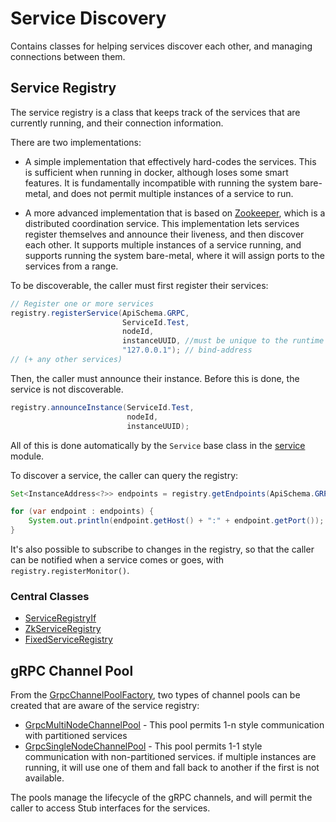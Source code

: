 # Service Discovery

Contains classes for helping services discover each other,
and managing connections between them.

## Service Registry

The service registry is a class that keeps track of the services
that are currently running, and their connection information.  

There are two implementations:

* A simple implementation that effectively hard-codes the services. 
This is sufficient when running in docker, although loses some 
smart features. It is fundamentally incompatible with running
the system bare-metal, and does not permit multiple instances
of a service to run.

* A more advanced implementation that is based on [Zookeeper](https://zookeeper.apache.org/), 
which is a distributed coordination service.  This implementation
lets services register themselves and announce their liveness, 
and then discover each other.  It supports multiple instances of
a service running, and supports running the system bare-metal,
where it will assign ports to the services from a range.

To be discoverable, the caller must first register their
services:

```java
// Register one or more services
registry.registerService(ApiSchema.GRPC,
                         ServiceId.Test,  
                         nodeId, 
                         instanceUUID, //must be unique to the runtime
                         "127.0.0.1"); // bind-address
// (+ any other services)
```

Then, the caller must announce their instance.  Before this is done, 
the service is not discoverable.

```java
registry.announceInstance(ServiceId.Test,
                          nodeId,
                          instanceUUID);
```

All of this is done automatically by the `Service` base class
in the [service](../service/) module.  

To discover a service, the caller can query the registry:

```java
Set<InstanceAddress<?>> endpoints = registry.getEndpoints(ApiSchema.GRPC, ServiceId.Test, nodeId);

for (var endpoint : endpoints) {
    System.out.println(endpoint.getHost() + ":" + endpoint.getPort());
}
```

It's also possible to subscribe to changes in the registry, so that
the caller can be notified when a service comes or goes, with `registry.registerMonitor()`.

### Central Classes

* [ServiceRegistryIf](src/main/java/nu/marginalia/service/discovery/ServiceRegistryIf.java)
* [ZkServiceRegistry](src/main/java/nu/marginalia/service/discovery/ZkServiceRegistry.java)
* [FixedServiceRegistry](src/main/java/nu/marginalia/service/discovery/FixedServiceRegistry.java)

## gRPC Channel Pool

From the [GrpcChannelPoolFactory](src/main/java/nu/marginalia/service/client/GrpcChannelPoolFactory.java), two types of channel pools can be created
that are aware of the service registry:

* [GrpcMultiNodeChannelPool](src/main/java/nu/marginalia/service/client/GrpcMultiNodeChannelPool.java) - This pool permits 1-n style communication with partitioned services
* [GrpcSingleNodeChannelPool](src/main/java/nu/marginalia/service/client/GrpcSingleNodeChannelPool.java) - This pool permits 1-1 style communication with non-partitioned services.
   if multiple instances are running, it will use one of them and fall back
   to another if the first is not available.

The pools manage the lifecycle of the gRPC channels, and will permit the caller
to access Stub interfaces for the services.
